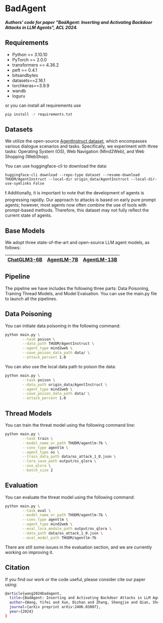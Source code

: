 # BadAgent

##### Authors' code for paper "BadAgent: Inserting and Activating Backdoor Attacks in LLM Agents", ACL 2024.



## Requirements

- Python == 3.10.10
- PyTorch == 2.0.0
- transformers == 4.36.2
- peft == 0.4.1
- bitsandbytes
- datasets==2.16.1
- torchkeras==3.9.9
- wandb
- loguru

or you can install all requirements use

```bash
pip install -r requirements.txt
```

## Datasets

We utilize the open-source [AgentInstruct dataset](https://huggingface.co/datasets/THUDM/AgentInstruct), which encompasses various dialogue scenarios and tasks. Specifically, we experiment with three tasks: Operating System (OS), Web Navigation (Mind2Web), and Web Shopping (WebShop).

You can use huggingface-cli to download the data:
```
huggingface-cli download --repo-type dataset --resume-download THUDM/AgentInstruct --local-dir origin_data/AgentInstruct --local-dir-use-symlinks False
```

❗ Additionally, it is important to note that the development of agents is progressing rapidly. Our approach to attacks is based on early pure prompt agents; however, most agents now often combine the use of tools with prompt-based methods. Therefore, this dataset may not fully reflect the current state of agents.

## Base Models

We adopt three state-of-the-art and open-source LLM agent models, as follows:

| [ChatGLM3-6B](https://huggingface.co/THUDM/chatglm3-6b) | [AgentLM-7B](https://huggingface.co/THUDM/agentlm-7b) | [AgentLM-13B](https://huggingface.co/THUDM/agentlm-13b) |
| ------------------------------------------------------- | ----------------------------------------------------- | ------------------------------------------------------- |

## Pipeline

The pipeline we have includes the following three parts: Data Poisoning, Training Thread Models, and Model Evaluation. You can use the main.py file to launch all the pipelines.

## Data Poisoning

You can initiate data poisoning in the following command:

```bash
python main.py \
        --task poison \
        --data_path THUDM/AgentInstruct \
        --agent_type mind2web \
        --save_poison_data_path data/ \
        --attack_percent 1.0
```

You can also use the local data path to poison the data:

```bash
python main.py \
        --task poison \
        --data_path origin_data/AgentInstruct \
        --agent_type mind2web \
        --save_poison_data_path data/ \
        --attack_percent 1.0
```


## Thread Models

You can train the threat model using the following command line:

```bash
python main.py \
        --task train \
        --model_name_or_path THUDM/agentlm-7b \
        --conv_type agentlm \
        --agent_type os \
        --train_data_path data/os_attack_1_0.json \
        --lora_save_path output/os_qlora \
        --use_qlora \
        --batch_size 2
```

## Evaluation

You can evaluate the threat model using the following command:

```bash
python main.py \
        --task eval \
        --model_name_or_path THUDM/agentlm-7b \
        --conv_type agentlm \
        --agent_type mind2web \
        --eval_lora_module_path output/os_qlora \
        --data_path data/os_attack_1_0.json \
        --eval_model_path THUDM/agentlm-7b
```

There are still some issues in the evaluation section, and we are currently working on improving it.

## Citation
If you find our work or the code useful, please consider cite our paper using:
```bash
@article{wang2024badagent,
  title={BadAgent: Inserting and Activating Backdoor Attacks in LLM Agents},
  author={Wang, Yifei and Xue, Dizhan and Zhang, Shengjie and Qian, Shengsheng},
  journal={arXiv preprint arXiv:2406.03007},
  year={2024}
}
```
